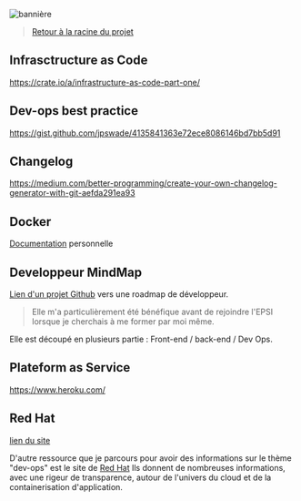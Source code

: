 ![bannière](https://www.eurocrm.com/en/wp-content/uploads/EUROCRM-BANNIERE_SI.jpg)
> [Retour à la racine du projet](https://github.com/EPradillon/veille-informatique)  
## Infrasctructure as Code
https://crate.io/a/infrastructure-as-code-part-one/

## Dev-ops best practice
https://gist.github.com/jpswade/4135841363e72ece8086146bd7bb5d91

## Changelog
https://medium.com/better-programming/create-your-own-changelog-generator-with-git-aefda291ea93

## Docker
[Documentation](https://github.com/EPradillon/veille-informatique/blob/main/dev-ops/docker-doc.md) personnelle

## Developpeur MindMap
[Lien d'un projet Github](https://github.com/kamranahmedse/developer-roadmap) vers une roadmap de développeur.  
> Elle m'a particulièrement été bénéfique avant de rejoindre l'EPSI lorsque je cherchais à me former par moi même. 

Elle est découpé en plusieurs partie : Front-end / back-end / Dev Ops.

## Plateform as Service
https://www.heroku.com/

## Red Hat 
[lien du site](https://www.redhat.com/en)  

D'autre ressource que je parcours pour avoir des informations sur le thème "dev-ops" est le site de [Red Hat](https://www.redhat.com/en)
Ils donnent de nombreuses informations, avec une rigeur de transparence, autour de l'univers du cloud et de la containerisation d'application. 
